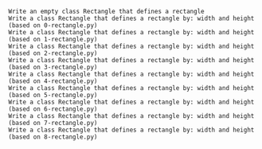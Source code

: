 
    Write an empty class Rectangle that defines a rectangle
    Write a class Rectangle that defines a rectangle by: width and height (based on 0-rectangle.py)
    Write a class Rectangle that defines a rectangle by: width and height (based on 1-rectangle.py)
    Write a class Rectangle that defines a rectangle by: width and height (based on 2-rectangle.py)
    Write a class Rectangle that defines a rectangle by: width and height (based on 3-rectangle.py)
    Write a class Rectangle that defines a rectangle by: width and height (based on 4-rectangle.py)
    Write a class Rectangle that defines a rectangle by: width and height (based on 5-rectangle.py)
    Write a class Rectangle that defines a rectangle by: width and height (based on 6-rectangle.py)
    Write a class Rectangle that defines a rectangle by: width and height (based on 7-rectangle.py)
    Write a class Rectangle that defines a rectangle by: width and height (based on 8-rectangle.py)

